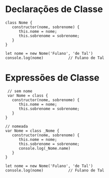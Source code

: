 # Declarações de Classe

    class Nome {
       constructor(nome, sobrenome) {
          this.nome = nome;
          this.sobrenome = sobrenome;
       }
    }
    
    let nome = new Nome('Fulano', 'de Tal')
    console.log(nome)           // Fulano de Tal
    
# Expressões de Classe

     // sem nome
     var Nome = class {
       constructor(nome, sobrenome) {
          this.nome = nome;
          this.sobrenome = sobrenome;
       }
    }

    // nomeada
    var Nome = class _Nome {
       constructor(nome, sobrenome) {
          this.nome = nome;
          this.sobrenome = sobrenome;
          console.log(_Nome.name)
       }
    }
    
    let nome = new Nome('Fulano', 'de Tal')
    console.log(nome)           // Fulano de Tal
